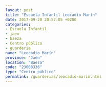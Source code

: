 ```yaml
---
layout: post
title: "Escuela Infantil Leocadio Marín"
date: 2017-09-20 20:57:05 +0200
categories:
- Escuela Infantil
- jaen
- baeza
- Centro público
- guarderia
name: "Leocadio Marín"
province: "Jaén"
location: "Baeza"
code: "23008336"
type: "Centro público"
permalink: /guarderias/leocadio-marin.html
---
```

